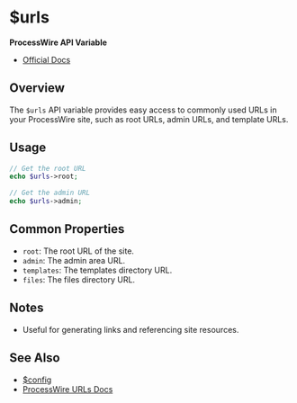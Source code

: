 # $urls

**ProcessWire API Variable**

- [Official Docs](https://processwire.com/api/ref/urls/)

## Overview

The `$urls` API variable provides easy access to commonly used URLs in your ProcessWire site, such as root URLs, admin URLs, and template URLs.

## Usage

```php
// Get the root URL
echo $urls->root;

// Get the admin URL
echo $urls->admin;
```

## Common Properties
- `root`: The root URL of the site.
- `admin`: The admin area URL.
- `templates`: The templates directory URL.
- `files`: The files directory URL.

## Notes
- Useful for generating links and referencing site resources.

## See Also
- [$config](./config-variable.md)
- [ProcessWire URLs Docs](https://processwire.com/api/ref/urls/)
